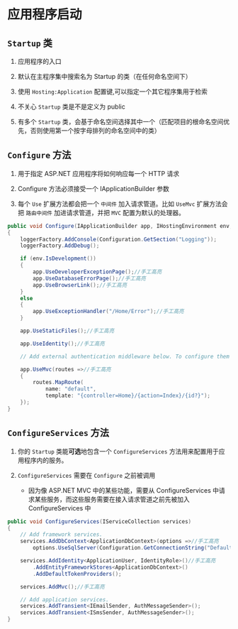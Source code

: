 # 应用程序启动

## `Startup` 类

1. 应用程序的入口

1. 默认在主程序集中搜索名为 Startup 的类（在任何命名空间下）

1. 使用 `Hosting:Application` 配置键,可以指定一个其它程序集用于检索

1. 不关心 `Startup` 类是不是定义为 public

1. 有多个 `Startup` 类，会基于命名空间选择其中一个（匹配项目的根命名空间优先，否则使用第一个按字母排列的命名空间中的类）

## `Configure` 方法

1. 用于指定 ASP.NET 应用程序将如何响应每一个 HTTP 请求

1. Configure 方法必须接受一个 IApplicationBuilder 参数

1. 每个 `Use` 扩展方法都会把一个 `中间件` 加入请求管道。比如 `UseMvc` 扩展方法会把 `路由中间件` 加进请求管道，并把 `MVC` 配置为默认的处理器。

```C#
public void Configure(IApplicationBuilder app, IHostingEnvironment env, ILoggerFactory loggerFactory)
{
    loggerFactory.AddConsole(Configuration.GetSection("Logging"));
    loggerFactory.AddDebug();

    if (env.IsDevelopment())
    {
        app.UseDeveloperExceptionPage();//手工高亮
        app.UseDatabaseErrorPage();//手工高亮
        app.UseBrowserLink();//手工高亮
    }
    else
    {
        app.UseExceptionHandler("/Home/Error");//手工高亮
    }

    app.UseStaticFiles();//手工高亮

    app.UseIdentity();//手工高亮

    // Add external authentication middleware below. To configure them please see http://go.microsoft.com/fwlink/?LinkID=532715

    app.UseMvc(routes =>//手工高亮
    {
        routes.MapRoute(
            name: "default",
            template: "{controller=Home}/{action=Index}/{id?}");
    });
}
```

## `ConfigureServices` 方法

1. 你的 `Startup` 类能**可选**地包含一个 `ConfigureServices` 方法用来配置用于应用程序内的服务。

1. `ConfigureServices` 需要在 `Configure` 之前被调用
    * 因为像 ASP.NET MVC 中的某些功能，需要从 ConfigureServices 中请求某些服务，而这些服务需要在接入请求管道之前先被加入 ConfigureServices 中

```C#
public void ConfigureServices(IServiceCollection services)
{
    // Add framework services.
    services.AddDbContext<ApplicationDbContext>(options =>//手工高亮
        options.UseSqlServer(Configuration.GetConnectionString("DefaultConnection")));

    services.AddIdentity<ApplicationUser, IdentityRole>()//手工高亮
        .AddEntityFrameworkStores<ApplicationDbContext>()
        .AddDefaultTokenProviders();

    services.AddMvc();//手工高亮

    // Add application services.
    services.AddTransient<IEmailSender, AuthMessageSender>();
    services.AddTransient<ISmsSender, AuthMessageSender>();
}
```